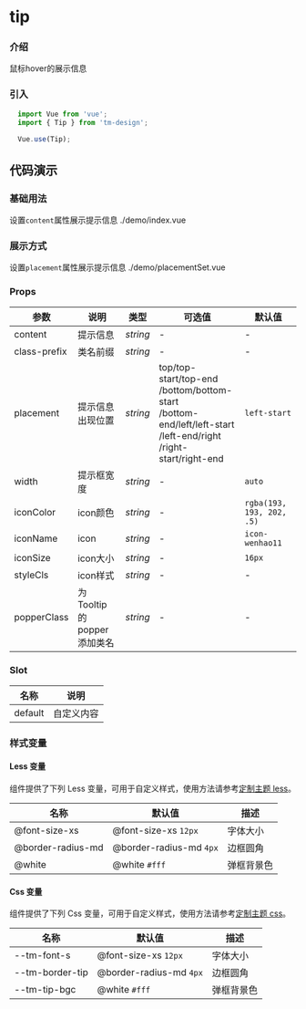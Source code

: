 # tip

### 介绍

鼠标hover的展示信息

### 引入

```js
  import Vue from 'vue';
  import { Tip } from 'tm-design';
  
  Vue.use(Tip);
```

## 代码演示

### 基础用法
设置`content`属性展示提示信息
<demo-code>./demo/index.vue</demo-code>

### 展示方式
设置`placement`属性展示提示信息
<demo-code>./demo/placementSet.vue</demo-code>

### Props

参数 | 说明 | 类型 | 可选值 | 默认值
-- | -- | -- | -- | --
content | 提示信息 | _string_ | - | -
class-prefix | 类名前缀 | _string_ | - | -
placement | 提示信息出现位置 | _string_ | top/top-start/top-end<br>/bottom/bottom-start<br>/bottom-end/left/left-start<br>/left-end/right<br>/right-start/right-end | `left-start`
width | 提示框宽度 | _string_ | - | `auto`
iconColor | icon颜色 | _string_ | - | `rgba(193, 193, 202, .5)`
iconName | icon | _string_ | - | `icon-wenhao11`
iconSize | icon大小 | _string_ | - | `16px`
styleCls | icon样式 | _string_ | - | -
popperClass | 为 Tooltip 的 popper 添加类名 | _string_ | - | -

### Slot

名称 | 说明 
-- | -- 
default | 自定义内容 

### 样式变量

#### Less 变量

组件提供了下列 Less 变量，可用于自定义样式，使用方法请参考[定制主题 less](#/theme)。

名称 | 默认值 | 描述
-- | -- | --
@font-size-xs | @font-size-xs `12px` | 字体大小
@border-radius-md | @border-radius-md `4px` | 边框圆角
@white | @white `#fff` | 弹框背景色

#### Css 变量

组件提供了下列 Css 变量，可用于自定义样式，使用方法请参考[定制主题 css](#/theme2)。

名称 | 默认值 | 描述
-- | -- | --
--tm-font-s | @font-size-xs `12px` | 字体大小
--tm-border-tip | @border-radius-md `4px` | 边框圆角
--tm-tip-bgc | @white `#fff` | 弹框背景色